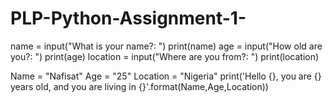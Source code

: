 # PLP-Python-Assignment-1-
name = input("What is your name?: ")
print(name)
age = input("How old are you?: ")
print(age)
location = input("Where are you from?: ")
print(location)

Name = "Nafisat"
Age = "25"
Location = "Nigeria"
print('Hello {}, you are {} years old, and you are living in {}'.format(Name,Age,Location))
